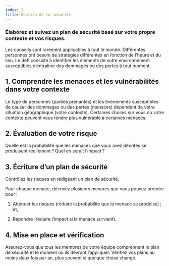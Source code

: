 ```yaml
---
index: 2
title: Gestion de la sécurité
---
```

### Élaborez et suivez un plan de sécurité basé sur votre propre contexte et vos risques.

Les conseils sont rarement applicables à tout le monde. Différentes personnes ont besoin de stratégies différentes en fonction de l’heure et du lieu. Le défi consiste à identifier les éléments de votre environnement susceptibles d’entraîner des dommages ou des pertes à tout moment.

## 1. Comprendre les menaces et les vulnérabilités dans votre contexte

Le type de personnes (parties prenantes) et les événements susceptibles de causer des dommages ou des pertes (menaces) dépendent de votre situation géographique (votre contexte). Certaines choses sur vous ou votre contexte peuvent vous rendre plus vulnérable à certaines menaces.

## 2. Évaluation de votre risque

Quelle est la probabilité que les menaces que vous avez décrites se produisent réellement ? Quel en serait l’impact ?

## 3. Écriture d’un plan de sécurité

Contrôlez les risques en rédigeant un plan de sécurité.

Pour chaque menace, décrivez plusieurs mesures que vous pouvez prendre pour :

1. Atténuer les risques (réduire la probabilité que la menace se produise) ; et,

2. Répondre (réduire l’impact si la menace survient).

## 4. Mise en place et vérification

Assurez-vous que tous les membres de votre équipe comprennent le plan de sécurité et le moment où ils devront l’appliquer. Vérifiez vos plans au moins deux fois par an, plus souvent si quelque chose change.